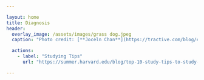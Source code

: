 ```yaml
---

layout: home
title: Diagnosis
header:
  overlay_image: /assets/images/grass dog.jpeg
  caption: "Photo credit: [**Joceln Chan**](https://tractive.com/blog/en/safety/grass-awns-can-be-deadly-dangerous-for-your-dog-2)" 

  actions:
    - label: "Studying Tips"
      url: "https://summer.harvard.edu/blog/top-10-study-tips-to-study-like-a-harvard-student/"

---
```


<script src="diagnosis.js"></script>
